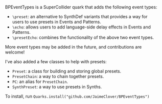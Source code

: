 BPEventTypes is a SuperCollider quark that adds the following event types:
- `\preset`: an alternative to SynthDef variants that provides a way for users to use presets in Events and Patterns.
- `\echo`: allows users to add language-side delay effects in Events and Patterns.
- `\presetEcho`: combines the functionality of the above two event types.

More event types may be added in the future, and contributions are welcome!

I've also added a few classes to help with presets:
- `Preset`: a class for building and storing global presets.
- `PresetChain`: a way to chain together presets.
- `PC`: an alias for `PresetChain`.
- `SynthPreset`: a way to use presets in Synths.

To install, run `Quarks.install("github.com/JaimeClover/BPEventTypes")`
